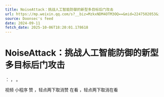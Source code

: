 ```yaml
---
title: NoiseAttack：挑战人工智能防御的新型多目标后门攻击
url: https://mp.weixin.qq.com/s?__biz=MzkxNDM4OTM3OQ==&mid=2247502053&idx=4&sn=9ee720543a0c657199773041afe2465f
source: Doonsec's feed
date: 2024-09-11
fetch_date: 2025-10-06T18:20:01.178618
---
```


# NoiseAttack：挑战人工智能防御的新型多目标后门攻击

：
，
。

视频
小程序
赞
，轻点两下取消赞
在看
，轻点两下取消在看